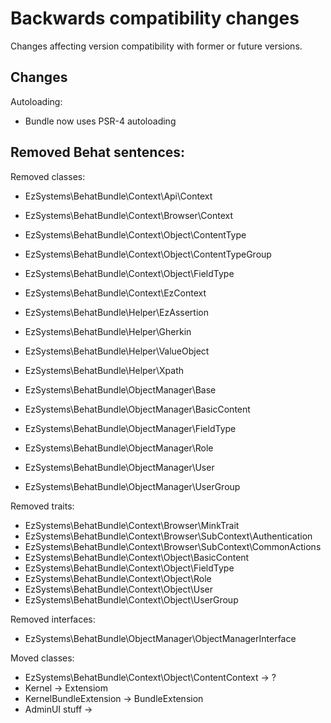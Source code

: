 # Backwards compatibility changes

Changes affecting version compatibility with former or future versions.

## Changes

Autoloading:
- Bundle now uses PSR-4 autoloading

Removed Behat sentences:
- 

Removed classes:
- EzSystems\BehatBundle\Context\Api\Context
- EzSystems\BehatBundle\Context\Browser\Context
- EzSystems\BehatBundle\Context\Object\ContentType
- EzSystems\BehatBundle\Context\Object\ContentTypeGroup
- EzSystems\BehatBundle\Context\Object\FieldType
- EzSystems\BehatBundle\Context\EzContext

- EzSystems\BehatBundle\Helper\EzAssertion
- EzSystems\BehatBundle\Helper\Gherkin
- EzSystems\BehatBundle\Helper\ValueObject
- EzSystems\BehatBundle\Helper\Xpath
- EzSystems\BehatBundle\ObjectManager\Base
- EzSystems\BehatBundle\ObjectManager\BasicContent
- EzSystems\BehatBundle\ObjectManager\FieldType
- EzSystems\BehatBundle\ObjectManager\Role
- EzSystems\BehatBundle\ObjectManager\User
- EzSystems\BehatBundle\ObjectManager\UserGroup

Removed traits:
- EzSystems\BehatBundle\Context\Browser\MinkTrait
- EzSystems\BehatBundle\Context\Browser\SubContext\Authentication
- EzSystems\BehatBundle\Context\Browser\SubContext\CommonActions
- EzSystems\BehatBundle\Context\Object\BasicContent
- EzSystems\BehatBundle\Context\Object\FieldType
- EzSystems\BehatBundle\Context\Object\Role
- EzSystems\BehatBundle\Context\Object\User
- EzSystems\BehatBundle\Context\Object\UserGroup

Removed interfaces:
- EzSystems\BehatBundle\ObjectManager\ObjectManagerInterface

Moved classes:
- EzSystems\BehatBundle\Context\Object\ContentContext -> ?
- Kernel -> Extensiom
- KernelBundleExtension -> BundleExtension
- AdminUI stuff -> 

